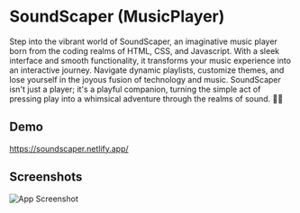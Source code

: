 
# SoundScaper (MusicPlayer)

Step into the vibrant world of SoundScaper, an imaginative music player born from the coding realms of HTML, CSS, and Javascript. With a sleek interface and smooth functionality, it transforms your music experience into an interactive journey.
Navigate dynamic playlists, customize themes, and lose yourself in the joyous fusion of technology and music. SoundScaper isn't just a player; it's a playful companion, turning the simple act of pressing play into a whimsical adventure through the realms of sound. 🎵✨


## Demo

https://soundscaper.netlify.app/


## Screenshots

![App Screenshot](![MusicP-Ss](https://github.com/ayushsahu07/Music-Player/assets/146854646/ef973572-aeb6-4d17-a603-980526b637bb))

